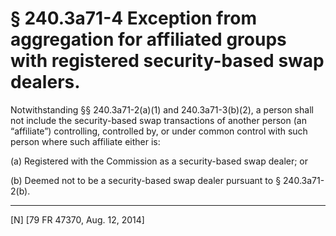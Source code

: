 # § 240.3a71-4   Exception from aggregation for affiliated groups with registered security-based swap dealers.

Notwithstanding §§ 240.3a71-2(a)(1) and 240.3a71-3(b)(2), a person shall not include the security-based swap transactions of another person (an “affiliate”) controlling, controlled by, or under common control with such person where such affiliate either is:


(a) Registered with the Commission as a security-based swap dealer; or


(b) Deemed not to be a security-based swap dealer pursuant to § 240.3a71-2(b).



---

[N] [79 FR 47370, Aug. 12, 2014]




